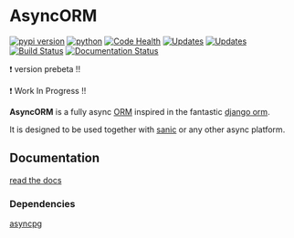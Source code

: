 # AsyncORM

[![pypi version](https://img.shields.io/pypi/v/asyncorm.svg)](https://pypi.python.org/pypi/asyncorm) [![python](https://img.shields.io/pypi/pyversions/asyncorm.svg)](https://pypi.python.org/pypi/asyncorm) [![Code Health](https://api.codacy.com/project/badge/Grade/86ee891909654fc0a294849d0a436109)](https://www.codacy.com/app/monobot/asyncorm?utm_source=github.com&amp;utm_medium=referral&amp;utm_content=monobot/asyncorm&amp;utm_campaign=Badge_Grade)
[![Updates](https://pyup.io/repos/github/monobot/asyncorm/shield.svg)](https://pyup.io/account/repos/github/monobot/asyncorm/) [![Updates](https://codecov.io/github/monobot/asyncorm/development.svg)](https://codecov.io/github/monobot/asyncorm/) [![Build Status](https://travis-ci.org/monobot/asyncorm.svg?branch=development)](https://travis-ci.org/monobot/asyncorm)
[![Documentation Status](https://readthedocs.org/projects/asyncorm/badge/?version=development)](http://asyncorm.readthedocs.io/en/development/)

:exclamation: version prebeta !!

:exclamation: Work In Progress !!

**AsyncORM** is a fully async [ORM](https://en.wikipedia.org/wiki/Object-relational_mapping) inspired in the fantastic [django orm](https://docs.djangoproject.com/en/1.11/topics/db/).

It is designed to be used together with [sanic](https://github.com/channelcat/sanic) or any other async platform.

## Documentation
[read the docs](https://readthedocs.org/projects/asyncorm/badge/?version=development)

### Dependencies
[asyncpg](https://github.com/MagicStack/asyncpg)
